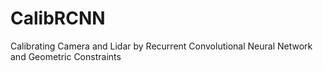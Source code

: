 # CalibRCNN
Calibrating Camera and Lidar by Recurrent Convolutional Neural Network and Geometric Constraints

